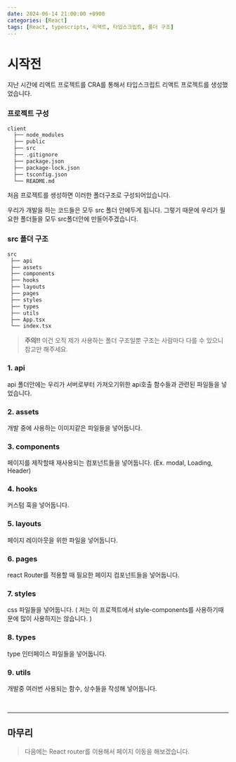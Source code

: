 ```yaml
---
date: 2024-06-14 21:00:00 +0900
categories: [React]
tags: [React, typescripts, 리액트, 타입스크립트, 폴더 구조]
---
```


# 시작전

지난 시간에 리액트 프로젝트를 CRA를 통해서 타입스크립트 리액트 프로젝트를 생성했었습니다.

### 프로젝트 구성

```bash
client
  ├── node_modules
  ├── public
  ├── src
  ├── .gitignore
  ├── package.json
  ├── package-lock.json
  ├── tsconfig.json
  └── README.md
```

처음 프로젝트를 생성하면 이러한 폴더구조로 구성되어있습니다.

우리가 개발을 하는 코드들은 모두 src 폴더 안에두게 됩니다. 그렇기 때문에 우리가 필요한 폴더들을 모두 src폴더안에 만들어주겠습니다.

### src 폴더 구조

```bash
src
 ├── api
 ├── assets
 ├── components
 ├── hooks
 ├── layouts
 ├── pages
 ├── styles
 ├── types
 ├── utils
 ├── App.tsx
 └── index.tsx
```

> **주의!!** 이건 오직 제가 사용하는 폴더 구조일뿐 구조는 사람마다 다를 수 있으니 참고만 해주세요.

### 1. api

api 폴더안에는 우리가 서버로부터 가져오기위한 api호출 함수들과 관련된 파일들을 넣었습니다.

### 2. assets

개발 중에 사용하는 이미지같은 파일들을 넣어둡니다.

### 3. components

페이지를 제작할때 재사용되는 컴포넌트들을 넣어둡니다. (Ex. modal, Loading, Header)

### 4. hooks

커스텀 훅을 넣어둡니다.

### 5. layouts

페이지 레이아웃을 위한 파일을 넣어둡니다.

### 6. pages

react Router를 적용할 때 필요한 페이지 컴포넌트들을 넣어둡니다.

### 7. styles

css 파일들을 넣어둡니다. ( 저는 이 프로젝트에서 style-components를 사용하기때문에 많이 사용하지는 않습니다. )

### 8. types

type 인터페이스 파일들을 넣어둡니다.

### 9. utils

개발중 여러번 사용되는 함수, 상수들을 작성해 넣어둡니다.

<br/>

---

## 마무리

> 다음에는 React router를 이용해서 페이지 이동을 해보겠습니다.
